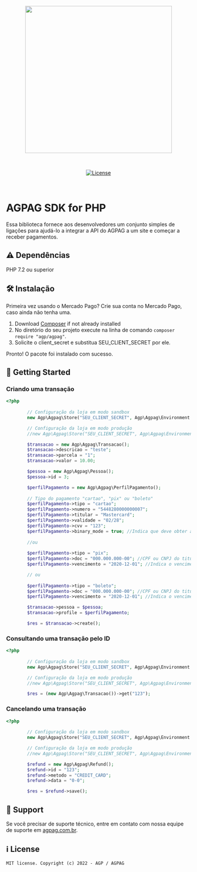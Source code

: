 <p align="center"><a href="https://www.agapesolucoes.com.br/" target="_blank"><img src="https://www.agpag.com.br/media/AGPAG/logos/svg/default-blue-md.svg" width="400"></a></p>

<br>

<p align="center">
    <a href="https://packagist.org/packages/laravel/framework"><img src="https://poser.pugx.org/laravel/framework/license.svg" alt="License"></a>
</p>

<br>

# AGPAG SDK for PHP

Essa biblioteca fornece aos desenvolvedores um conjunto simples de ligações para ajudá-lo a integrar a API do AGPAG a um site e começar a receber pagamentos.

## ⚠️ Dependências

PHP 7.2 ou superior

## 🛠 Instalação

Primeira vez usando o Mercado Pago? Crie sua conta no Mercado Pago, caso ainda não tenha uma.

1. Download [Composer](https://getcomposer.org/doc/00-intro.md) if not already installed
2. No diretório do seu projeto execute na linha de comando `composer require "agp/agpag"`.
3. Solicite o client_secret e substitua SEU_CLIENT_SECRET por ele.

Pronto! O pacote foi instalado com sucesso.

## 🚀 Getting Started

### Criando uma transação

```php
<?php
        
        // Configuração da loja em modo sandbox
        new Agp\Agpag\Store("SEU_CLIENT_SECRET", Agp\Agpag\Environment::sandbox());

        // Configuração da loja em modo produção
        //new Agp\Agpag\Store("SEU_CLIENT_SECRET", Agp\Agpag\Environment::production());

        $transacao = new Agp\Agpag\Transacao();
        $transacao->descricao = "teste";
        $transacao->parcela = "1";
        $transacao->valor = 10.00;

        $pessoa = new Agp\Agpag\Pessoa();
        $pessoa->id = 3;

        $perfilPagamento = new Agp\Agpag\PerfilPagamento();
        
        // Tipo do pagamento "cartao", "pix" ou "boleto"
        $perfilPagamento->tipo = "cartao";
        $perfilPagamento->numero = "5448280000000007";
        $perfilPagamento->titular = "Mastercard";
        $perfilPagamento->validade = "02/28";
        $perfilPagamento->cvv = "123";
        $perfilPagamento->binary_mode = true; //Indica que deve obter a resposta de aprovação na hora. Se false, fica em análise. Default true.
        
        //ou 
        
        $perfilPagamento->tipo = "pix";
        $perfilPagamento->doc = "000.000.000-00"; //CPF ou CNPJ do titular. Obrigatorio se pessoa nao possui documento cadastrado
        $perfilPagamento->vencimento = "2020-12-01"; //Indica o vencimento do qrcode. Opcional, se nao informado vencimento é pra d+2

        // ou 
        
        $perfilPagamento->tipo = "boleto";
        $perfilPagamento->doc = "000.000.000-00"; //CPF ou CNPJ do titular. Obrigatorio se pessoa nao possui documento cadastrado
        $perfilPagamento->vencimento = "2020-12-01"; //Indica o vencimento do qrcode. Opcional, se nao informado vencimento é pra d+2

        $transacao->pessoa = $pessoa;
        $transacao->profile = $perfilPagamento;

        $res = $transacao->create();
```

### Consultando uma transação pelo ID

```php
<?php
        
        // Configuração da loja em modo sandbox
        new Agp\Agpag\Store("SEU_CLIENT_SECRET", Agp\Agpag\Environment::sandbox());

        // Configuração da loja em modo produção
        //new Agp\Agpag\Store("SEU_CLIENT_SECRET", Agp\Agpag\Environment::production());

        $res = (new Agp\Agpag\Transacao())->get("123");
```

### Cancelando uma transação

```php
<?php
        
        // Configuração da loja em modo sandbox
        new Agp\Agpag\Store("SEU_CLIENT_SECRET", Agp\Agpag\Environment::sandbox());

        // Configuração da loja em modo produção
        //new Agp\Agpag\Store("SEU_CLIENT_SECRET", Agp\Agpag\Environment::production());

        $refund = new Agp\Agpag\Refund();
        $refund->id = "123";
        $refund->metodo = "CREDIT_CARD";
        $refund->data = "0-0";

        $res = $refund->save();
```

## 💙 Support

Se você precisar de suporte técnico, entre em contato com nossa equipe de suporte em [agpag.com.br](https://agpag.com.br/).

## ℹ️ License

```
MIT license. Copyright (c) 2022 - AGP / AGPAG
```

